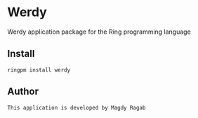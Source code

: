# Werdy

Werdy application package for the Ring programming language

## Install

	ringpm install werdy

## Author

	This application is developed by Magdy Ragab